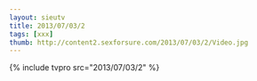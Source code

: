 ```yaml
--- 
layout: sieutv
title: 2013/07/03/2
tags: [xxx]
thumb: http://content2.sexforsure.com/2013/07/03/2/Video.jpg
---
```

{% include tvpro src="2013/07/03/2" %} 

